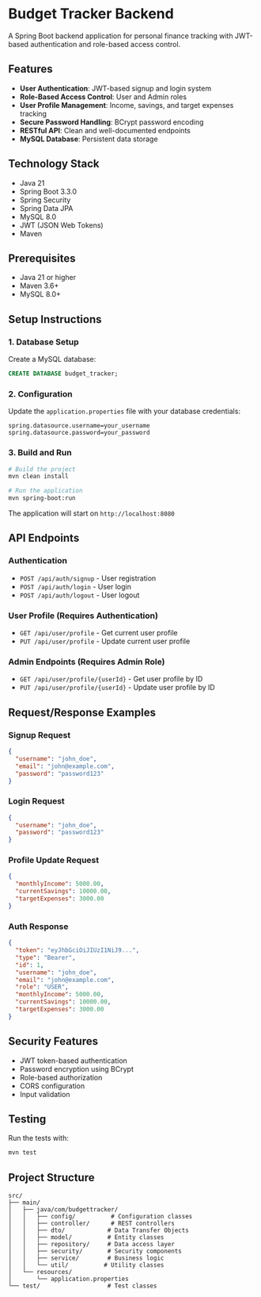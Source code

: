# Budget Tracker Backend

A Spring Boot backend application for personal finance tracking with JWT-based authentication and role-based access control.

## Features

- **User Authentication**: JWT-based signup and login system
- **Role-Based Access Control**: User and Admin roles
- **User Profile Management**: Income, savings, and target expenses tracking
- **Secure Password Handling**: BCrypt password encoding
- **RESTful API**: Clean and well-documented endpoints
- **MySQL Database**: Persistent data storage

## Technology Stack

- Java 21
- Spring Boot 3.3.0
- Spring Security
- Spring Data JPA
- MySQL 8.0
- JWT (JSON Web Tokens)
- Maven

## Prerequisites

- Java 21 or higher
- Maven 3.6+
- MySQL 8.0+

## Setup Instructions

### 1. Database Setup

Create a MySQL database:

```sql
CREATE DATABASE budget_tracker;
```

### 2. Configuration

Update the `application.properties` file with your database credentials:

```properties
spring.datasource.username=your_username
spring.datasource.password=your_password
```

### 3. Build and Run

```bash
# Build the project
mvn clean install

# Run the application
mvn spring-boot:run
```

The application will start on `http://localhost:8080`

## API Endpoints

### Authentication

- `POST /api/auth/signup` - User registration
- `POST /api/auth/login` - User login
- `POST /api/auth/logout` - User logout

### User Profile (Requires Authentication)

- `GET /api/user/profile` - Get current user profile
- `PUT /api/user/profile` - Update current user profile

### Admin Endpoints (Requires Admin Role)

- `GET /api/user/profile/{userId}` - Get user profile by ID
- `PUT /api/user/profile/{userId}` - Update user profile by ID

## Request/Response Examples

### Signup Request

```json
{
  "username": "john_doe",
  "email": "john@example.com",
  "password": "password123"
}
```

### Login Request

```json
{
  "username": "john_doe",
  "password": "password123"
}
```

### Profile Update Request

```json
{
  "monthlyIncome": 5000.00,
  "currentSavings": 10000.00,
  "targetExpenses": 3000.00
}
```

### Auth Response

```json
{
  "token": "eyJhbGciOiJIUzI1NiJ9...",
  "type": "Bearer",
  "id": 1,
  "username": "john_doe",
  "email": "john@example.com",
  "role": "USER",
  "monthlyIncome": 5000.00,
  "currentSavings": 10000.00,
  "targetExpenses": 3000.00
}
```

## Security Features

- JWT token-based authentication
- Password encryption using BCrypt
- Role-based authorization
- CORS configuration
- Input validation

## Testing

Run the tests with:

```bash
mvn test
```

## Project Structure

```
src/
├── main/
│   ├── java/com/budgettracker/
│   │   ├── config/          # Configuration classes
│   │   ├── controller/      # REST controllers
│   │   ├── dto/            # Data Transfer Objects
│   │   ├── model/          # Entity classes
│   │   ├── repository/     # Data access layer
│   │   ├── security/       # Security components
│   │   ├── service/        # Business logic
│   │   └── util/          # Utility classes
│   └── resources/
│       └── application.properties
└── test/                   # Test classes
```
